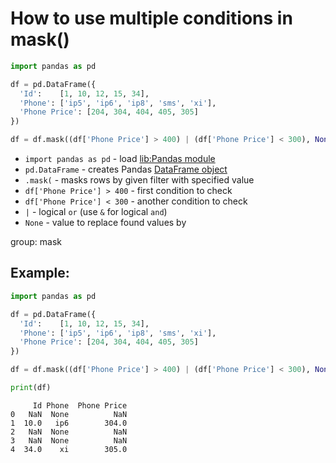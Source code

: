 # How to use multiple conditions in mask()

```python
import pandas as pd

df = pd.DataFrame({
  'Id':    [1, 10, 12, 15, 34],
  'Phone': ['ip5', 'ip6', 'ip8', 'sms', 'xi'],
  'Phone Price': [204, 304, 404, 405, 305]
})

df = df.mask((df['Phone Price'] > 400) | (df['Phone Price'] < 300), None)

```

- `import pandas as pd` - load [lib:Pandas module](/python-pandas/how-to-install-pandas)
- `pd.DataFrame` - creates Pandas [DataFrame object](https://pandas.pydata.org/docs/reference/api/pandas.DataFrame.html)
- `.mask(` - masks rows by given filter with specified value 
- `df['Phone Price'] > 400` - first condition to check
- `df['Phone Price'] < 300` - another condition to check
- ` | ` - logical `or` (use `&` for logical `and`)
- `None` - value to replace found values by

group: mask

## Example: 
```python
import pandas as pd

df = pd.DataFrame({
  'Id':    [1, 10, 12, 15, 34],
  'Phone': ['ip5', 'ip6', 'ip8', 'sms', 'xi'],
  'Phone Price': [204, 304, 404, 405, 305]
})

df = df.mask((df['Phone Price'] > 400) | (df['Phone Price'] < 300), None)

print(df)
```
```
     Id Phone  Phone Price
0   NaN  None          NaN
1  10.0   ip6        304.0
2   NaN  None          NaN
3   NaN  None          NaN
4  34.0    xi        305.0

```

